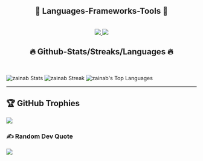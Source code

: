 <h2 align="center">🔧 Languages-Frameworks-Tools 🔧</h2>
</br>
<div align="center">
<a href="https://skillicons.dev">
  <img src="https://skillicons.dev/icons?i=c,cpp,html,css,java,python,&theme=dark "/>
  <img src="https://skillicons.dev/icons?i=git,github,mysql,eclipse,visualstudio,vscode,&theme=dark"/>
</a>
</div>

<h2 align="center">🔥 Github-Stats/Streaks/Languages 🔥</h2>
</br>

![zainab Stats](https://github-readme-stats.vercel.app/api?username=zainab-ctrl&theme=merko&show_icons=true&hide_border=false&count_private=false) ![zainab Streak](https://github-readme-streak-stats.herokuapp.com/?user=zainab-ctrl&theme=merko&hide_border=false)
![zainab's Top Languages](https://github-readme-stats.vercel.app/api/top-langs/?username=zainab-ctrl&theme=merko&show_icons=true&hide_border=false&layout=compact)
<hr/>

## 🏆 GitHub Trophies
![](https://github-profile-trophy.vercel.app/?username=zainab-ctrl&theme=algolia&no-frame=false&no-bg=true&margin-w=4)

### ✍️ Random Dev Quote
![](https://quotes-github-readme.vercel.app/api?type=horizontal&theme=gruvbox)


